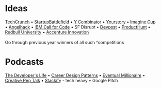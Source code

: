 # Ideas

[TechCrunch](https://techcrunch.com/startups/) • [StartupBattlefield](https://techcrunch.com/startup-battlefield/) • [Y Combinator](https://www.ycombinator.com/companies/) • [Yourstory](https://yourstory.com/) • [Imagine Cup](https://imaginecup.microsoft.com/en-us/Winner#2019) • [Angelhack](https://blog.angelhack.com/all) • [IBM Call for Code](https://developer.ibm.com/callforcode/) • SF Disrupt • [Devpost](https://devpost.com/) • [ProductHunt](https://www.producthunt.com/) • [Redbull University](https://www.redbull.com/in-en/basement-university-global-final-winners) • [Accenture Innovation](https://accentureinnovationchallenge.com/winners.html)<br /><br />
Go through previous year winners of all such ^competitions

# Podcasts

[The Developer's Life](http://thisdeveloperslife.com/) • [Career Design Patterns](https://careerdesignpatterns.com/podcast/) • [Eventual Millionaire](https://www.youtube.com/channel/UCJY31yC_KcQiuoZAlEqMT4A) • [Creative Pep Talk](http://www.creativepeptalk.com/episodes) • [Stackify](https://stackify.com/podcast/) - tech heavy • Google Pitch
